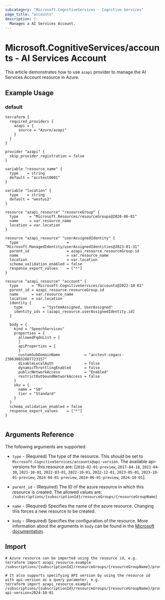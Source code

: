 ```yaml
---
subcategory: "Microsoft.CognitiveServices - Cognitive Services"
page_title: "accounts"
description: |-
  Manages a AI Services Account.
---
```


# Microsoft.CognitiveServices/accounts - AI Services Account

This article demonstrates how to use `azapi` provider to manage the AI Services Account resource in Azure.

## Example Usage

### default

```hcl
terraform {
  required_providers {
    azapi = {
      source = "Azure/azapi"
    }
  }
}

provider "azapi" {
  skip_provider_registration = false
}

variable "resource_name" {
  type    = string
  default = "acctest0001"
}

variable "location" {
  type    = string
  default = "westus2"
}

resource "azapi_resource" "resourceGroup" {
  type     = "Microsoft.Resources/resourceGroups@2020-06-01"
  name     = var.resource_name
  location = var.location
}

resource "azapi_resource" "userAssignedIdentity" {
  type                      = "Microsoft.ManagedIdentity/userAssignedIdentities@2023-01-31"
  parent_id                 = azapi_resource.resourceGroup.id
  name                      = var.resource_name
  location                  = var.location
  schema_validation_enabled = false
  response_export_values    = ["*"]
}

resource "azapi_resource" "account" {
  type      = "Microsoft.CognitiveServices/accounts@2022-10-01"
  parent_id = azapi_resource.resourceGroup.id
  name      = var.resource_name
  location  = var.location
  identity {
    type         = "SystemAssigned, UserAssigned"
    identity_ids = [azapi_resource.userAssignedIdentity.id]
  }

  body = {
    kind = "SpeechServices"
    properties = {
      allowedFqdnList = [
      ]
      apiProperties = {
      }
      customSubDomainName           = "acctest-cogacc-230630032807723157"
      disableLocalAuth              = false
      dynamicThrottlingEnabled      = false
      publicNetworkAccess           = "Enabled"
      restrictOutboundNetworkAccess = false
    }
    sku = {
      name = "S0"
      tier = "Standard"
    }
  }
  schema_validation_enabled = false
  response_export_values    = ["*"]
}


```



## Arguments Reference

The following arguments are supported:

* `type` - (Required) The type of the resource. This should be set to `Microsoft.CognitiveServices/accounts@api-version`. The available api-versions for this resource are: [`2016-02-01-preview`, `2017-04-18`, `2021-04-30`, `2021-10-01`, `2022-03-01`, `2022-10-01`, `2022-12-01`, `2023-05-01`, `2023-10-01-preview`, `2024-04-01-preview`, `2024-06-01-preview`, `2024-10-01`].

* `parent_id` - (Required) The ID of the azure resource in which this resource is created. The allowed values are:  
  `/subscriptions/{subscriptionId}/resourceGroups/{resourceGroupName}`

* `name` - (Required) Specifies the name of the azure resource. Changing this forces a new resource to be created.

* `body` - (Required) Specifies the configuration of the resource. More information about the arguments in `body` can be found in the [Microsoft documentation](https://learn.microsoft.com/en-us/azure/templates/Microsoft.CognitiveServices/accounts?pivots=deployment-language-terraform).

## Import

 ```shell
 # Azure resource can be imported using the resource id, e.g.
 terraform import azapi_resource.example /subscriptions/{subscriptionId}/resourceGroups/{resourceGroupName}/providers/Microsoft.CognitiveServices/accounts/{resourceName}
 
 # It also supports specifying API version by using the resource id with api-version as a query parameter, e.g.
 terraform import azapi_resource.example /subscriptions/{subscriptionId}/resourceGroups/{resourceGroupName}/providers/Microsoft.CognitiveServices/accounts/{resourceName}?api-version=2024-10-01
 ```
